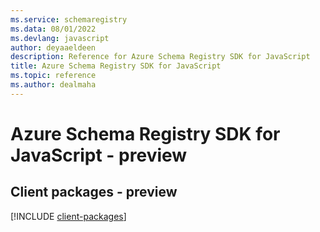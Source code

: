 ```yaml
---
ms.service: schemaregistry
ms.data: 08/01/2022
ms.devlang: javascript
author: deyaaeldeen
description: Reference for Azure Schema Registry SDK for JavaScript
title: Azure Schema Registry SDK for JavaScript
ms.topic: reference
ms.author: dealmaha
---
```

# Azure Schema Registry SDK for JavaScript - preview

## Client packages - preview
[!INCLUDE [client-packages](schema-registry-client-index.md)]